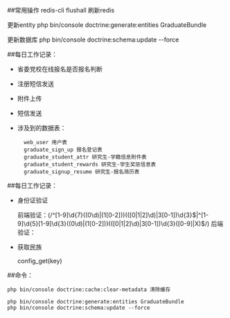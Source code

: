 ##常用操作
redis-cli flushall 刷新redis

更新entity
php bin/console doctrine:generate:entities GraduateBundle

更新数据库
php bin/console doctrine:schema:update --force

##每日工作记录：

- 省委党校在线报名是否报名判断

- 注册短信发送

- 附件上传

- 短信发送

- 涉及到的数据表：
    
        web_user 用户表
        graduate_sign_up 报名登记表
        graduate_student_attr 研究生-学籍信息附件表
        graduate_student_rewards 研究生-学生奖惩信息表
        graduate_signup_resume 研究生-报名简历表
        
##每日工作记录：
    
- 身份证验证

    前端验证：(/^[1-9]\d{7}((0\d)|(1[0-2]))(([0|1|2]\d)|3[0-1])\d{3}$|^[1-9]\d{5}[1-9]\d{3}((0\d)|(1[0-2]))(([0|1|2]\d)|3[0-1])\d{3}([0-9]|X)$/)
    后端验证：

- 获取民族
    
    config_get(key)


##命令：

    php bin/console doctrine:cache:clear-metadata 清除缓存
        
    php bin/console doctrine:generate:entities GraduateBundle
    php bin/console doctrine:schema:update --force
